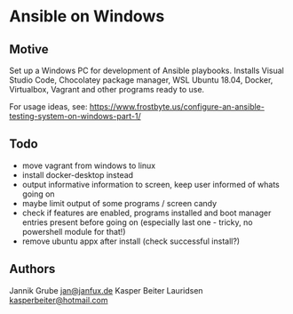 # Ansible on Windows

## Motive

Set up a Windows PC for development of Ansible playbooks.
Installs Visual Studio Code, Chocolatey package manager, WSL Ubuntu 18.04, Docker, Virtualbox, Vagrant and other programs ready to use.

For usage ideas, see: <https://www.frostbyte.us/configure-an-ansible-testing-system-on-windows-part-1/>

## Todo

- move vagrant from windows to linux
- install docker-desktop instead
- output informative information to screen, keep user informed of whats going on
- maybe limit output of some programs / screen candy
- check if features are enabled, programs installed and boot manager entries present before going on (especially last one - tricky, no powershell module for that!)
- remove ubuntu appx after install (check successful install?)

## Authors

Jannik Grube <jan@janfux.de>
Kasper Beiter Lauridsen <kasperbeiter@hotmail.com>

